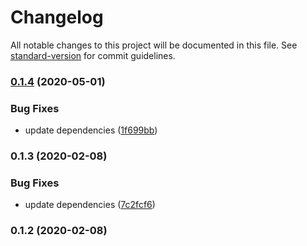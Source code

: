 # Changelog

All notable changes to this project will be documented in this file. See [standard-version](https://github.com/conventional-changelog/standard-version) for commit guidelines.

### [0.1.4](https://github.com/lokkasio/arlement/compare/v0.1.3...v0.1.4) (2020-05-01)


### Bug Fixes

* update dependencies ([1f699bb](https://github.com/lokkasio/arlement/commit/1f699bbfca145200ea352c37d22e26dc7f314a8f))

### 0.1.3 (2020-02-08)


### Bug Fixes

* update dependencies ([7c2fcf6](https://github.com/lokkasio/arlement/commit/7c2fcf68aa872dcb7eea9e4652c5042d05df1d1d))

### 0.1.2 (2020-02-08)
